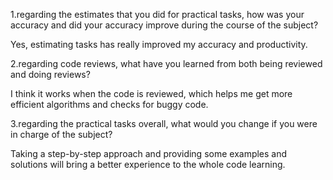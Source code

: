 1.regarding the estimates that you did for practical tasks, how was your accuracy and did your accuracy improve during the course of the subject?

Yes, estimating tasks has really improved my accuracy and productivity.

2.regarding code reviews, what have you learned from both being reviewed and doing reviews?

I think it works when the code is reviewed, which helps me get more efficient algorithms and checks for buggy code.

3.regarding the practical tasks overall, what would you change if you were in charge of the subject?

Taking a step-by-step approach and providing some examples and solutions will bring a better experience to the whole code learning.

